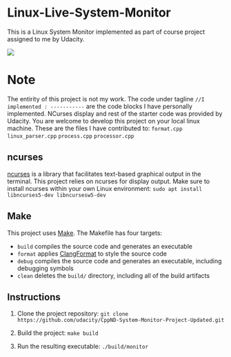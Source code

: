 # Linux-Live-System-Monitor

This is a Linux System Monitor implemented as part of course project assigned to me by Udacity. 

<img src="images/LiveLinuxMonitor.gif"/>

# Note
The entirity of this project is not my work. The code under tagline `//I implemented : -----------` are the code blocks I have personally implemented. NCurses display and rest of the starter code was provided by Udacity. You are welcome to develop this project on your local linux machine. 
These are the files I have contributed to:
`format.cpp`
`linux_parser.cpp`
`process.cpp`
`processor.cpp`


## ncurses
[ncurses](https://www.gnu.org/software/ncurses/) is a library that facilitates text-based graphical output in the terminal. This project relies on ncurses for display output. Make sure to install ncurses within your own Linux environment: `sudo apt install libncurses5-dev libncursesw5-dev`

## Make
This project uses [Make](https://www.gnu.org/software/make/). The Makefile has four targets:
* `build` compiles the source code and generates an executable
* `format` applies [ClangFormat](https://clang.llvm.org/docs/ClangFormat.html) to style the source code
* `debug` compiles the source code and generates an executable, including debugging symbols
* `clean` deletes the `build/` directory, including all of the build artifacts

## Instructions

1. Clone the project repository: `git clone https://github.com/udacity/CppND-System-Monitor-Project-Updated.git`

2. Build the project: `make build`

3. Run the resulting executable: `./build/monitor`
